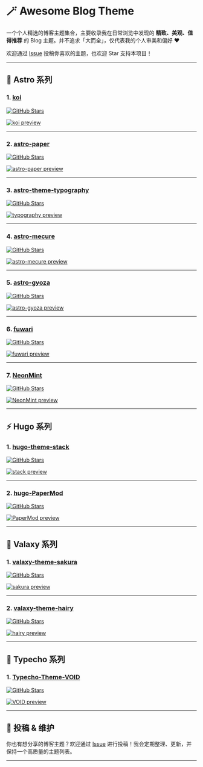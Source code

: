 # 🪄 Awesome Blog Theme

一个个人精选的博客主题集合，主要收录我在日常浏览中发现的 **精致、美观、值得推荐** 的 Blog 主题。并不追求「大而全」，仅代表我的个人审美和偏好 ❤️

欢迎通过 [Issue](https://github.com/Axi404/Awesome-Blog-Theme/issues) 投稿你喜欢的主题，也欢迎 Star 支持本项目！

---

## 🚀 Astro 系列

### 1. [koi](https://github.com/tcdw/koi)

[![GitHub Stars](https://img.shields.io/github/stars/tcdw/koi?style=flat&logo=github&color=ff6b6b&labelColor=282c34)](https://github.com/tcdw/koi)

[![koi preview](https://pic.axi404.top/image.6m467xm2db.webp)](https://tcdw.github.io/koi/)

---

### 2. [astro-paper](https://github.com/satnaing/astro-paper)

[![GitHub Stars](https://img.shields.io/github/stars/satnaing/astro-paper?style=flat&logo=github&color=4ecdc4&labelColor=282c34)](https://github.com/satnaing/astro-paper)

[![astro-paper preview](https://pic.axi404.top/image.41ybvamj1m.webp)](https://astro-paper.pages.dev/)

---

### 3. [astro-theme-typography](https://github.com/moeyua/astro-theme-typography)

[![GitHub Stars](https://img.shields.io/github/stars/moeyua/astro-theme-typography?style=flat&logo=github&color=a855f7&labelColor=282c34)](https://github.com/moeyua/astro-theme-typography)

[![typography preview](https://pic.axi404.top/image.6wr0131hrn.webp)](https://astro-theme-typography.vercel.app/)

---

### 4. [astro-mecure](https://github.com/izmttk/astro-mecure)

[![GitHub Stars](https://img.shields.io/github/stars/izmttk/astro-mecure?style=flat&logo=github&color=06b6d4&labelColor=282c34)](https://github.com/izmttk/astro-mecure)

[![astro-mecure preview](https://pic.axi404.top/image.8adj54n12t.webp)](https://suborbit.net/)

---

### 5. [astro-gyoza](https://github.com/lxchapu/astro-gyoza)

[![GitHub Stars](https://img.shields.io/github/stars/lxchapu/astro-gyoza?style=flat&logo=github&color=f59e0b&labelColor=282c34)](https://github.com/lxchapu/astro-gyoza)

[![astro-gyoza preview](https://pic.axi404.top/image.2yymkf1rs8.webp)](https://gyoza.lxchapu.com/)

---

### 6. [fuwari](https://github.com/saicaca/fuwari)

[![GitHub Stars](https://img.shields.io/github/stars/saicaca/fuwari?style=flat&logo=github&color=ec4899&labelColor=282c34)](https://github.com/saicaca/fuwari)

[![fuwari preview](https://pic.axi404.top/image.9dd8g0jv8h.webp)](https://fuwari.vercel.app/)

---

### 7. [NeonMint](https://github.com/EFEELE/NeonMint)

[![GitHub Stars](https://img.shields.io/github/stars/EFEELE/NeonMint?style=flat&logo=github&color=00d4aa&labelColor=282c34)](https://github.com/EFEELE/NeonMint)

[![NeonMint preview](https://pic.axi404.top/image.6f0ycj4h7j.webp)](https://neonmint.efeele.dev/)

---

## ⚡ Hugo 系列

### 1. [hugo-theme-stack](https://github.com/CaiJimmy/hugo-theme-stack)

[![GitHub Stars](https://img.shields.io/github/stars/CaiJimmy/hugo-theme-stack?style=flat&logo=github&color=8b5cf6&labelColor=282c34)](https://github.com/CaiJimmy/hugo-theme-stack)

[![stack preview](https://pic.axi404.top/image.4g4rm6ndor.webp)](https://demo.stack.jimmycai.com/)

---

### 2. [hugo-PaperMod](https://github.com/adityatelange/hugo-PaperMod)

[![GitHub Stars](https://img.shields.io/github/stars/adityatelange/hugo-PaperMod?style=flat&logo=github&color=f97316&labelColor=282c34)](https://github.com/adityatelange/hugo-PaperMod)

[![PaperMod preview](https://pic.axi404.top/image.64e4jdfcna.webp)](https://adityatelange.github.io/hugo-PaperMod/)

---

## 🌸 Valaxy 系列

### 1. [valaxy-theme-sakura](https://github.com/WRXinYue/valaxy-theme-sakura)

[![GitHub Stars](https://img.shields.io/github/stars/WRXinYue/valaxy-theme-sakura?style=flat&logo=github&color=ff69b4&labelColor=282c34)](https://github.com/WRXinYue/valaxy-theme-sakura)

[![sakura preview](https://pic.axi404.top/image.4g4rm6mkmw.webp)](https://sakura.valaxy.site/)

---

### 2. [valaxy-theme-hairy](https://github.com/hairyf/valaxy-theme-hairy)

[![GitHub Stars](https://img.shields.io/github/stars/hairyf/valaxy-theme-hairy?style=flat&logo=github&color=10b981&labelColor=282c34)](https://github.com/hairyf/valaxy-theme-hairy)

[![hairy preview](https://pic.axi404.top/image.7w73ea0bsy.webp)](https://hairy.blog/)

---

## 📝 Typecho 系列

### 1. [Typecho-Theme-VOID](https://github.com/AlanDecode/Typecho-Theme-VOID)

[![GitHub Stars](https://img.shields.io/github/stars/AlanDecode/Typecho-Theme-VOID?style=flat&logo=github&color=9333ea&labelColor=282c34)](https://github.com/AlanDecode/Typecho-Theme-VOID)

[![VOID preview](https://pic.axi404.top/image.7lk9l4rsfr.webp)](https://blog.imalan.cn/)

---

## 📮 投稿 & 维护

你也有想分享的博客主题？欢迎通过 [Issue](https://github.com/你的仓库/issues) 进行投稿！我会定期整理、更新，并保持一个高质量的主题列表。

---
